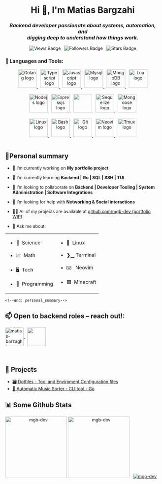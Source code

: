 <!--begin: header-->
<h1 align="center">Hi 👋, I'm Matias Bargzahi</h1>

<h3 align="center">
    <em>
    Backend developer passionate about systems, automation, and
    <br/>
    digging deep to understand how things work.
    </em>
</h3>

<p align="center">
    <img src="https://komarev.com/ghpvc/?username=mgb-dev&label=Profile%20views&color=0e75b6&style=for-the-badge" alt="Views Badge" />
    &nbsp;
    <img src="https://img.shields.io/github/followers/mgb-dev?style=for-the-badge" alt="Followers Badge" />
    &nbsp;
    <img src="https://img.shields.io/github/stars/mgb-dev?style=for-the-badge" alt="Stars Badge" />
</p>
<!--end: header-->
<!--begin: language_tools-->

### 🔧 Languages and Tools:

<div align="center">
    <span>
        <a href="https://go.dev/" target="blank">
            <img style="height: 60px; width: 60px;" src="https://cdn.jsdelivr.net/gh/devicons/devicon@latest/icons/go/go-original.svg" alt="Golang logo"/>
        </a>
        &nbsp;
        <a href="https://www.typescriptlang.org/" target="blank">
            <img style="height: 60px; width: 60px;" src="https://cdn.jsdelivr.net/gh/devicons/devicon@latest/icons/typescript/typescript-original.svg" alt="Typescript logo"/>
        </a>
        &nbsp;
        <a href="https://developer.mozilla.org/en-US/docs/Web/JavaScript" target="blank">
            <img style="height: 60px; width: 60px;" src="https://cdn.jsdelivr.net/gh/devicons/devicon@latest/icons/javascript/javascript-original.svg" alt="Javascript logo"/>
        </a>
        &nbsp;
        <a href="https://www.mysql.com/" target="blank">
            <img style="height: 60px; width: 60px;" src="https://cdn.jsdelivr.net/gh/devicons/devicon@latest/icons/mysql/mysql-original.svg" alt="Mysql logo"/>
        </a>
        &nbsp;
        <a href="https://www.mongodb.com/" target="blank">
            <img style="height: 60px; width: 60px;" src="https://cdn.jsdelivr.net/gh/devicons/devicon@latest/icons/mongodb/mongodb-original.svg" alt="MongoDB logo"/>
        </a>
        &nbsp;
        <a href="https://www.lua.org/about.html" target="blank">
            <img style="width: 60px; height: 60px;" src="https://cdn.jsdelivr.net/gh/devicons/devicon@latest/icons/lua/lua-original.svg" alt="Lua logo"/>
        </a>
    </span>
<br/><br/>
<span>
        <a href="https://nodejs.org/en/about">
        <img style="height: 60px; width: 60px;" src="https://cdn.jsdelivr.net/gh/devicons/devicon@latest/icons/nodejs/nodejs-original.svg" alt="Nodejs logo"/>
    </a>
        &nbsp;
        <a href="https://expressjs.com/">
        <img style="height: 60px; width: 60px;" src="https://cdn.jsdelivr.net/gh/devicons/devicon@latest/icons/express/express-original.svg" alt="Expressjs logo"/>
    </a>
        &nbsp;
        <a href="https://react.dev/">
        <img style="height: 60px; width: 60px;" src="https://cdn.jsdelivr.net/gh/devicons/devicon@latest/icons/react/react-original.svg" alt=""/>
    </a>
        &nbsp;
        <a href="https://sequelize.org/">
        <img style="height: 60px; width: 60px;" src="https://cdn.jsdelivr.net/gh/devicons/devicon@latest/icons/sequelize/sequelize-original.svg" alt="Sequelize logo"/>
    </a>
        &nbsp;
        <a href="https://mongoosejs.com/">
        <img style="height: 60px; width: 60px;" src="https://cdn.jsdelivr.net/gh/devicons/devicon@latest/icons/mongoose/mongoose-original.svg" alt="Mongoose logo"/>
    </a>
    </span>
<br/><br/>
<span>
        <a href="https://www.linux.com/what-is-linux/">
        <img style="width: 60px; height: 60px;" src="https://cdn.jsdelivr.net/gh/devicons/devicon@latest/icons/linux/linux-original.svg" alt="Linux logo"/>
    </a>
        &nbsp;
        <a href="https://www.gnu.org/software/bash/">
        <img style="width: 60px; height: 60px;" src="https://cdn.jsdelivr.net/gh/devicons/devicon@latest/icons/bash/bash-plain.svg" alt="Bash logo"/>
    </a>
        &nbsp;
        <a href="https://git-scm.com/">
        <img style="width: 60px; height: 60px;" src="https://cdn.jsdelivr.net/gh/devicons/devicon@latest/icons/git/git-original.svg" alt="Git logo"/>
    </a>
        &nbsp;
        <a href="https://neovim.io/">
        <img style="width: 60px; height: 60px;" src="https://cdn.jsdelivr.net/gh/devicons/devicon@latest/icons/neovim/neovim-original.svg" alt="Neovim logo"/>
    </a>
        &nbsp;
        <a href="https://github.com/tmux/tmux/wiki">
        <img style="width: 60px; height: 60px;" src="https://cdn.jsdelivr.net/gh/devicons/devicon@latest/icons/tmux/tmux-plain.svg" alt="Tmux logo"/>
    </a>
    </span>
<br/><br/>
</div>
<!--end: language_tools-->
<!--begin: personal_summary-->

## 🕺Personal summary

- 🔭 I’m currently working on **My portfolio project**

- 🌱 I’m currently learning **Backend | Go | SQL | SSH | TUI**

- 👯 I’m looking to collaborate on **Backend | Developer Tooling | System Administration | Software Integrations**

- 🤝 I’m looking for help with **Networking & Social interactions**

- 👨‍💻 All of my projects are available at [github.com/mgb-dev (portfolio WIP)](github.com/mgb-dev "portfolio WIP")

- 💬 Ask me about:
<div align="center">
    <table>
        <tr>
            <td>
                <ul>
                    <li>🧪&nbsp;&nbsp;Science</li>
                    <br/>
                    <li>📈&nbsp;&nbsp;Math</li>
                    <br/>
                    <li>🖥️&nbsp;&nbsp;Tech</li>
                    <br/>
                    <li>📄&nbsp;&nbsp;Programming</li>
                </ul>
            </td>
            <td>
                <ul>
                    <li>🐧&nbsp;&nbsp;Linux</li>
                    <br/>
                    <li>❯▁&nbsp;Terminal</li>
                    <br/>
                    <li>⌨️ &nbsp;&nbsp;Neovim</li>
                    <br/>
                    <li>🟩&nbsp;&nbsp;Minecraft</li>
                </ul>
            </td>
        </tr>
    </table>
</div>

    <!--end: personal_summary-->
  <!--begin: contact-->
## 📫 Open to backend roles – reach out!:

<span>
    <a href="https://linkedin.com/in/matias-barzaghi" target="blank">
        <img style="height: 60px; width: 60px;" align="center" src="https://cdn.jsdelivr.net/gh/devicons/devicon@latest/icons/linkedin/linkedin-original.svg" alt="matias-barzaghi" />
    </a>
    &nbsp;
    <a href="mailto:matiasgbarzaghi@gmail.com" target="blank">
        <img style="height: 60px; width: 60px;" align="center" src="https://img.icons8.com/?size=60&id=qyRpAggnV0zH&format=png&color=000000"/>
    </a>
</span>
<br/>
<br/>
<br/>
<!--end: contact-->
<!--begin: projects-->

## 💼 Projects

- [🗃️ Dotfiles - Tool and Enviroment Configuration files](https://github.com/mgb-dev/dotfiles)
- [🎵 Automatic Music Sorter - CLI tool - Go](https://github.com/mgb-dev/automatic-music-sorter)
  <!--end: projects-->
  <!--begin: github_stats-->

## 📊 Some Github Stats

<span align="center">
<img style="height: 200px;" src="https://github-readme-stats.vercel.app/api?username=mgbdev&theme=onedark&show_icons=true&hide_border=true&count_private=true" alt="mgb-dev" />
<img style="height: 200px;" src="https://github-readme-stats.vercel.app/api/top-langs/?username=mgb-dev&theme=onedark&show_icons=true&hide_border=true&layout=compact" alt="mgb-dev" />
&nbsp;
</span>

<span>
    <a href="https://github.com/ryo-ma/github-profile-trophy">
        <img src="https://github-profile-trophy.vercel.app/?username=mgb-dev" alt="mgb-dev" />
    </a> 
</span>
<!--end: github_stats-->
